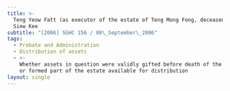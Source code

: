```yaml
---
title: >-
  Teng Yeow Fatt (as executor of the estate of Teng Mong Fong, deceased) v Teng
  Siew Kee
subtitle: "[2006] SGHC 156 / 08\_September\_2006"
tags:
  - Probate and Administration
  - Distribution of assets
  - >-
    Whether assets in question were validly gifted before death of the deceased
    or formed part of the estate available for distribution
layout: single
---
```


